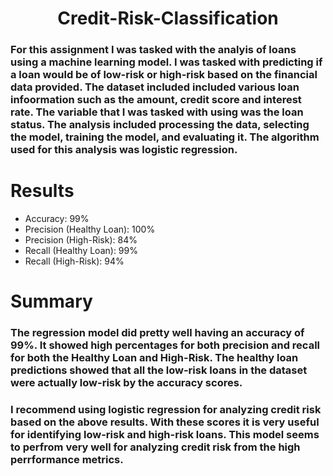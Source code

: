 <h1 align="center">Credit-Risk-Classification</h1>

### For this assignment I was tasked with the analyis of loans using a machine learning model. I was tasked with predicting if a loan would be of low-risk or high-risk based on the financial data provided. The dataset included included various loan infoormation such as the amount, credit score and interest rate. The variable that I was tasked with using was the loan status. The analysis included processing the data, selecting the model, training the model, and evaluating it. The algorithm used for this analysis was logistic regression. 

# Results
- Accuracy: 99%
- Precision (Healthy Loan): 100%
- Precision (High-Risk): 84%
- Recall (Healthy Loan): 99%
- Recall (High-Risk): 94%

# Summary

### The regression model did pretty well having an accuracy of 99%. It showed high percentages for both precision and recall for both the Healthy Loan and High-Risk. The healthy loan predictions showed that all the low-risk loans in the dataset were actually low-risk by the accuracy scores. 

### I recommend using logistic regression for analyzing credit risk based on the above results. With these scores it is very useful for identifying low-risk and high-risk loans. This model seems to perfrom very well for analyzing credit risk from the high perrformance metrics. 